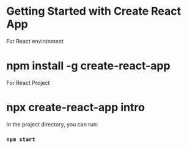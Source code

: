 # Getting Started with Create React App

For React environment
# npm install -g create-react-app

For React Project
# npx create-react-app intro

In the project directory, you can run:
### `npm start`



